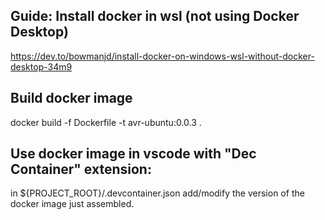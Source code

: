 ## Guide: Install docker in wsl (not using Docker Desktop)
https://dev.to/bowmanjd/install-docker-on-windows-wsl-without-docker-desktop-34m9

## Build docker image
docker build -f Dockerfile -t avr-ubuntu:0.0.3 .

## Use docker image in vscode with "Dec Container" extension:
in ${PROJECT_ROOT}/.devcontainer.json add/modify the version of the docker image just assembled.
